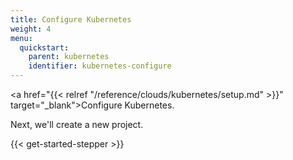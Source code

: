 ```yaml
---
title: Configure Kubernetes
weight: 4
menu:
  quickstart:
    parent: kubernetes
    identifier: kubernetes-configure
---
```


<!-- TODO inline a streamlined version of configuring the cloud here. -->

<a href="{{< relref "/reference/clouds/kubernetes/setup.md" >}}" target="_blank">Configure Kubernetes</a>.

Next, we'll create a new project.

{{< get-started-stepper >}}
